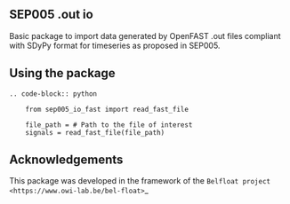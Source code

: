 SEP005 .out io
-----------------------

Basic package to import data generated by OpenFAST .out files compliant with
SDyPy format for timeseries as proposed in SEP005.

Using the package
------------------

    .. code-block:: python

        from sep005_io_fast import read_fast_file

        file_path = # Path to the file of interest
        signals = read_fast_file(file_path)

Acknowledgements
----------------
This package was developed in the framework of the
`Belfloat project
<https://www.owi-lab.be/bel-float>`_
